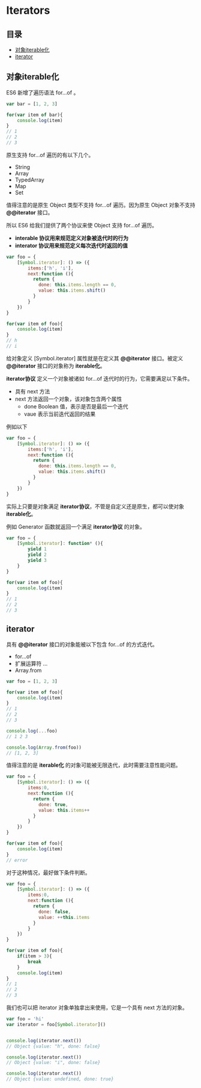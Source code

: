 # Iterators
## 目录
- [对象iterable化](#对象iterable化)
- [iterator](#iterator)
## 对象iterable化
ES6 新增了遍历语法 for...of 。
``` javaScript
var bar = [1, 2, 3]

for(var item of bar){
    console.log(item)
}
// 1
// 2
// 3
```
原生支持 for...of 遍历的有以下几个。
- String
- Array
- TypedArray
- Map
- Set

值得注意的是原生 Object 类型不支持 for...of 遍历。因为原生 Object 对象不支持 **@@iterator** 接口。

所以 ES6 给我们提供了两个协议来使 Object 支持 for...of 遍历。
- **interable 协议用来规范定义对象被迭代时的行为**
- **interator 协议用来规范定义每次迭代时返回的值**


``` javaScript
var foo = {
    [Symbol.iterator]: () => ({
        items:['h', 'i'],
        next:function (){
          return {
            done: this.items.length == 0,
            value: this.items.shift()
          }
        } 
    })
}

for(var item of foo){
    console.log(item)
}
// h
// i
```
给对象定义 [Symbol.iterator] 属性就是在定义其 **@@iterator** 接口。被定义 **@@iterator** 接口的对象称为 **iterable化**。

**iterator协议** 定义一个对象被诸如 for...of 迭代时的行为，它需要满足以下条件。
- 具有 next 方法
- next 方法返回一个对象，该对象包含两个属性
    - done Boolean 值，表示是否是最后一个迭代
    - vaue 表示当前迭代返回的结果

例如以下
``` javaScript
var foo = {
    [Symbol.iterator]: () => ({
        items:['h', 'i'],
        next:function (){
          return {
            done: this.items.length == 0,
            value: this.items.shift()
          }
        } 
    })
}
```
实际上只要是对象满足 **iterator协议**，不管是自定义还是原生，都可以使对象 **iterable化**。

例如 Generator 函数就返回一个满足 **iterator协议** 的对象。
``` javaScript
var foo = {
    [Symbol.iterator]: function* (){
        yield 1
        yield 2
        yield 3
    }
}

for(var item of foo){
    console.log(item)
}
// 1
// 2
// 3
```

## iterator
具有 **@@iterator** 接口的对象能被以下包含 for...of 的方式迭代。
- for...of
- 扩展运算符 ...
- Array.from
``` javaScript
var foo = [1, 2, 3]

for(var item of foo){
    console.log(item)
}
// 1
// 2
// 3

console.log(...foo)
// 1 2 3

console.log(Array.from(foo))
// [1, 2, 3]
```
值得注意的是 **iterable化** 的对象可能被无限迭代，此时需要注意性能问题。
``` javaScript
var foo = {
    [Symbol.iterator]: () => ({
        items:0,
        next:function (){
          return {
            done: true,
            value: this.items++
          }
        } 
    })
}

for(var item of foo){
    console.log(item)
}
// error
```
对于这种情况，最好做下条件判断。
``` javaScript
var foo = {
    [Symbol.iterator]: () => ({
        items:0,
        next:function (){
          return {
            done: false,
            value: ++this.items
          }
        } 
    })
}

for(var item of foo){
    if(item > 3){
        break
    }
    console.log(item)
}
// 1
// 2
// 3
```
我们也可以把 iterator 对象单独拿出来使用，它是一个具有 next 方法的对象。
``` javaScript
var foo = 'hi'
var iterator = foo[Symbol.iterator]()


console.log(iterator.next())
// Object {value: "h", done: false}

console.log(iterator.next())
// Object {value: "i", done: false}

console.log(iterator.next())
// Object {value: undefined, done: true}
```